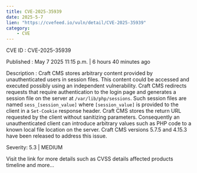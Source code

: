 ```yaml
---
title: CVE-2025-35939
date: 2025-5-7
lien: "https://cvefeed.io/vuln/detail/CVE-2025-35939"
category:
    - CVE
---
```


CVE ID : CVE-2025-35939

Published :  May 7
2025
11:15 p.m. | 6 hours
40 minutes ago

Description : Craft CMS stores arbitrary content provided by unauthenticated users in session files. This content could be accessed and executed
possibly using an independent vulnerability. Craft CMS redirects requests that require authentication to the login page and generates a session file on the server at `/var/lib/php/sessions`. Such session files are named `sess_[session_value]`
where `[session_value]` is provided to the client in a `Set-Cookie` response header. Craft CMS stores the return URL requested by the client without sanitizing parameters. Consequently
an unauthenticated client can introduce arbitrary values
such as PHP code
to a known local file location on the server. Craft CMS versions 5.7.5 and 4.15.3 have been released to address this issue.

Severity: 5.3 | MEDIUM

Visit the link for more details
such as CVSS details
affected products
timeline
and more...
